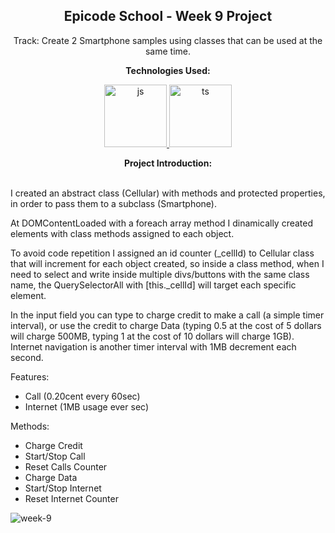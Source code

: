 
<p><h2 align="center" dir="auto"><b>Epicode School - Week 9 Project</b></h2></p>
<p align="center" dir="auto">Track: Create 2 Smartphone samples using classes that can be used at the same time.</p>

<p align="center" dir="auto"><b>Technologies Used:</b></p>
<p align="center" dir="auto"> 
  <a href="https://github.com/gi-ga-dev" target="_blank" rel="nofollow"> 
    <img src="https://user-images.githubusercontent.com/77717069/175243081-2ba40459-d04b-4f34-b572-44dfc1a7e450.png" alt="js" width="100"> 
  </a> 
  <a href="https://github.com/gi-ga-dev" target="_blank" rel="nofollow"> 
    <img src="https://user-images.githubusercontent.com/77717069/175243442-5c187e89-0afd-49ff-b56b-08c41e884a5f.png" alt="ts" width="100">
  </a> 
</p>

<p align="center" dir="auto"> <b>Project Introduction:</b> <br><br>

I created an abstract class (Cellular) with methods and protected properties, in order to pass them to a subclass (Smartphone).

At DOMContentLoaded with a foreach array method I dinamically created elements with class methods assigned to each object.

To avoid code repetition I assigned an id counter (_cellId) to Cellular class that will increment for each object created, so inside a class method, when I need to select and write inside multiple divs/buttons with the same class name, the QuerySelectorAll with [this._cellId] will target each specific element.

In the input field you can type to charge credit to make a call (a simple timer interval), or use the credit to charge Data (typing 0.5 at the cost of 5 dollars will charge 500MB, typing 1 at the cost of 10 dollars will charge 1GB). Internet navigation is another timer interval with 1MB decrement each second. 

Features:
- Call (0.20cent every 60sec)
- Internet (1MB usage ever sec)

Methods:
- Charge Credit
- Start/Stop Call
- Reset Calls Counter
- Charge Data
- Start/Stop Internet
- Reset Internet Counter

</p>

![week-9](https://user-images.githubusercontent.com/77717069/176638647-0bf41732-af41-4c21-83cb-3404f847484e.gif)
